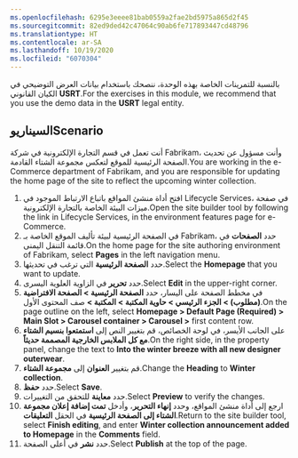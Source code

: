 ```yaml
---
ms.openlocfilehash: 6295e3eeee81bab0559a2fae2bd5975a865d2f45
ms.sourcegitcommit: 82ed9ded42c47064c90ab6fe717893447cd48796
ms.translationtype: HT
ms.contentlocale: ar-SA
ms.lasthandoff: 10/19/2020
ms.locfileid: "6070304"
---
```

<span data-ttu-id="3bd06-101">بالنسبة للتمرينات الخاصة بهذه الوحدة، ننصحك باستخدام بيانات العرض التوضيحي في الكيان القانوني **USRT**.</span><span class="sxs-lookup"><span data-stu-id="3bd06-101">For the exercises in this module, we recommend that you use the demo data in the **USRT** legal entity.</span></span> 

## <a name="scenario"></a><span data-ttu-id="3bd06-102">السيناريو</span><span class="sxs-lookup"><span data-stu-id="3bd06-102">Scenario</span></span>

<span data-ttu-id="3bd06-103">أنت تعمل في قسم التجارة الإلكترونية في شركة Fabrikam، وأنت مسؤول عن تحديث الصفحة الرئيسية للموقع لتعكس مجموعة الشتاء القادمة.</span><span class="sxs-lookup"><span data-stu-id="3bd06-103">You are working in the e-Commerce department of Fabrikam, and you are responsible for updating the home page of the site to reflect the upcoming winter collection.</span></span>

1.  <span data-ttu-id="3bd06-104">افتح أداة منشئ المواقع باتباع الارتباط الموجود في Lifecycle Services، في صفحة ميزات البيئة الخاصة بالتجارة الإلكترونية.</span><span class="sxs-lookup"><span data-stu-id="3bd06-104">Open the site builder tool by following the link in Lifecycle Services, in the environment features page for e-Commerce.</span></span>
2.  <span data-ttu-id="3bd06-105">في الصفحة الرئيسية لبيئة تأليف الموقع الخاصة بـ Fabrikam، حدد **الصفحات** في قائمة التنقل اليمنى.</span><span class="sxs-lookup"><span data-stu-id="3bd06-105">On the home page for the site authoring environment of Fabrikam, select **Pages** in the left navigation menu.</span></span>
3.  <span data-ttu-id="3bd06-106">حدد **الصفحة الرئيسية** التي ترغب في تحديثها.</span><span class="sxs-lookup"><span data-stu-id="3bd06-106">Select the **Homepage** that you want to update.</span></span>
4.  <span data-ttu-id="3bd06-107">حدد **تحرير** في الزاوية العلوية اليسرى.</span><span class="sxs-lookup"><span data-stu-id="3bd06-107">Select **Edit** in the upper-right corner.</span></span>
5.  <span data-ttu-id="3bd06-108">في مخطط الصفحة على اليسار، حدد **الصفحة الرئيسية > الصفحة الافتراضية (مطلوب) > الجزء الرئيسي > حاوية المكتبة > المكتبة >** صف المحتوى الأول.</span><span class="sxs-lookup"><span data-stu-id="3bd06-108">On the page outline on the left, select **Homepage > Default Page (Required) > Main Slot > Carousel container > Carousel >** first content row.</span></span>
6.  <span data-ttu-id="3bd06-109">على الجانب الأيسر، في لوحة الخصائص، قم بتغيير النص إلى **استمتعوا بنسيم الشتاء مع كل الملابس الخارجية المصممة حديثاً**.</span><span class="sxs-lookup"><span data-stu-id="3bd06-109">On the right side, in the property panel, change the text to **Into the winter breeze with all new designer outerwear**.</span></span>
7.  <span data-ttu-id="3bd06-110">قم بتغيير **العنوان** إلى **مجموعة الشتاء**.</span><span class="sxs-lookup"><span data-stu-id="3bd06-110">Change the **Heading** to **Winter collection**.</span></span>
8.  <span data-ttu-id="3bd06-111">حدد **حفظ**.</span><span class="sxs-lookup"><span data-stu-id="3bd06-111">Select **Save**.</span></span>
9.  <span data-ttu-id="3bd06-112">حدد **معاينة** للتحقق من التغييرات.</span><span class="sxs-lookup"><span data-stu-id="3bd06-112">Select **Preview** to verify the changes.</span></span> 
10. <span data-ttu-id="3bd06-113">ارجع إلى أداة منشئ المواقع، وحدد **إنهاء التحرير**، وأدخل **تمت إضافة إعلان مجموعة الشتاء إلى الصفحة الرئيسية** في الحقل **التعليقات**.</span><span class="sxs-lookup"><span data-stu-id="3bd06-113">Return to the site builder tool, select **Finish editing**, and enter **Winter collection announcement added to Homepage** in the **Comments** field.</span></span> 
11. <span data-ttu-id="3bd06-114">حدد **نشر** في أعلى الصفحة.</span><span class="sxs-lookup"><span data-stu-id="3bd06-114">Select **Publish** at the top of the page.</span></span> 
